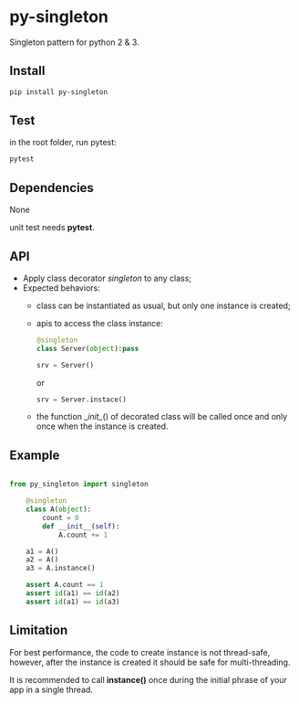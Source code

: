 # py-singleton

Singleton pattern for python 2 & 3.


## Install

```sh
pip install py-singleton
```

## Test

in the root folder, run pytest:

```bash
pytest
```

## Dependencies

None

unit test needs __pytest__.

## API

- Apply class decorator _singleton_ to any class;
- Expected behaviors:
  - class can be instantiated as usual, but only one instance is created;
  - apis to access the class instance:

    ```python
    @singleton
    class Server(object):pass

    srv = Server()
    ```

    or

    ```python
    srv = Server.instace()
    ```

  - the function \__init\__() of decorated class will be called once and only once when the instance is created.

## Example

```python

from py_singleton import singleton

    @singleton
    class A(object):
        count = 0
        def __init__(self):
            A.count += 1

    a1 = A()
    a2 = A()
    a3 = A.instance()

    assert A.count == 1
    assert id(a1) == id(a2)
    assert id(a1) == id(a3)
```

## Limitation

For best performance, the code to create instance is not thread-safe, however, after the instance is created it should
be safe for multi-threading.

It is recommended to call __instance()__ once during the initial phrase of your app in a single thread.